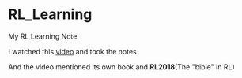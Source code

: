 # RL_Learning
My RL Learning Note

I watched this [video](https://www.bilibili.com/video/BV1sd4y167NS/) and took the notes

And the video mentioned its own book and **RL2018**(The "bible" in RL)
